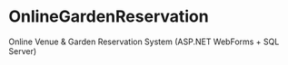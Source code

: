 # OnlineGardenReservation
Online Venue &amp; Garden Reservation System (ASP.NET WebForms + SQL Server)
